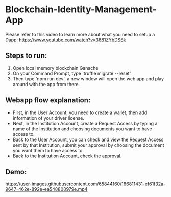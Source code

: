 # Blockchain-Identity-Management-App
Please refer to this video to learn more about what you need to setup a Dapp: https://www.youtube.com/watch?v=3681ZYbDSSk
## Steps to run:

1. Open local memory blockchain Ganache
2. On your Command Prompt, type 'truffle migrate --reset'
3. Then type 'npm run dev', a new window will open the web app and play around with the app from there. 

## Webapp flow explanation:

- First, in the User Account, you need to create a wallet, then add information of your driver license.
- Next, in the Institution Account, create a Request Access by typing a name of the Institution and choosing documents you want to have access to.
- Back to the User Account, you can check and view the Request Access sent by that Institution, submit your approval by choosing the document you want them to have access to.
- Back to the Institution Account, check the approval.

## Demo:
https://user-images.githubusercontent.com/65844160/166811431-ef61f32a-9647-462e-892e-ea548808979e.mp4
